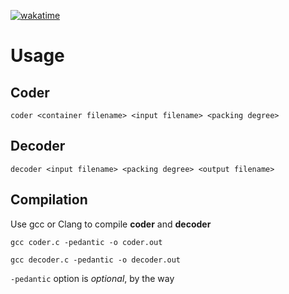 [![wakatime](https://wakatime.com/badge/user/2e084ebb-99b4-4025-afe9-ed6d8962480e/project/8963e397-15d7-4d0a-80d9-02491d24ecde.svg)](https://wakatime.com/badge/user/2e084ebb-99b4-4025-afe9-ed6d8962480e/project/8963e397-15d7-4d0a-80d9-02491d24ecde)

# Usage
## Coder
``coder <container filename> <input filename> <packing degree>``

## Decoder
``decoder <input filename> <packing degree> <output filename>``

## Compilation

Use gcc or Clang to compile **coder** and **decoder**

``gcc coder.c -pedantic -o coder.out``

``gcc decoder.c -pedantic -o decoder.out``

``-pedantic`` option is *optional*, by the way